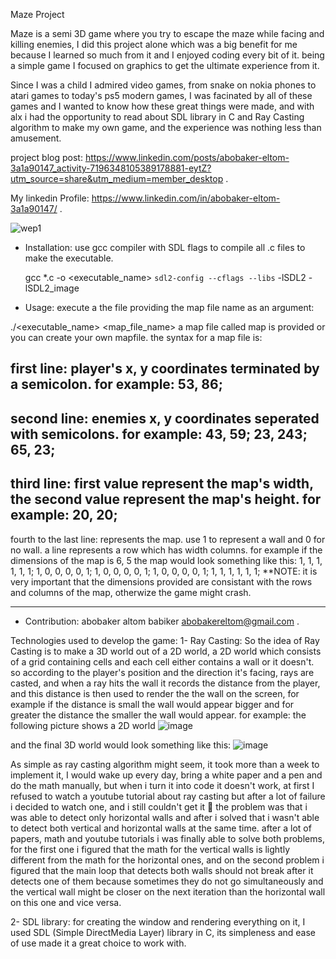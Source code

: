 Maze Project

Maze is a semi 3D game where you try to escape the maze
while facing and killing enemies, I did this project alone
which was a big benefit for me because I learned so much
from it and I enjoyed coding every bit of it. being a simple
game I focused on graphics to get the ultimate experience 
from it.

Since I was a child I admired video games, from snake on nokia phones to atari games to today's ps5 modern games, I was facinated by all of these games and I wanted to know how these great things were made, and with alx i had the opportunity to read about SDL library in C and Ray Casting algorithm to make my own game, and the experience was nothing less than amusement.

project blog post: https://www.linkedin.com/posts/abobaker-eltom-3a1a90147_activity-7196348105389178881-eytZ?utm_source=share&utm_medium=member_desktop .

My linkedin Profile:  https://www.linkedin.com/in/abobaker-eltom-3a1a90147/ .


![wep1](https://github.com/bakka22/maze/assets/135711566/257628d2-c656-4924-b186-e295370b2e04)



* Installation:
	use gcc compiler with SDL flags to compile all .c files to make the executable.

	gcc *.c -o <executable_name> `sdl2-config --cflags --libs` -lSDL2 -lSDL2_image 

* Usage:
	execute a the file providing the map file name as an argument:

./<executable_name> <map_file_name>
a map file called map is provided or you can create your own mapfile.
the syntax for a map file is:

first line:
player's x, y coordinates terminated by a semicolon.
for example:
53, 86;
-------
second line:
enemies x, y coordinates seperated with semicolons.
for example:
43, 59; 23, 243; 65, 23;
-------
third line:
first value represent the map's width, the second value represent the map's height.
for example:
20, 20;
-------
fourth to the last line:
represents the map.
use 1 to represent a wall and 0 for no wall.
a line represents a row which has width columns.
for example if the dimensions of the map is 6, 5 the map would look something like this:
1, 1, 1, 1, 1, 1;
1, 0, 0, 0, 0, 1;
1, 0, 0, 0, 0, 1;
1, 0, 0, 0, 0, 1;
1, 1, 1, 1, 1, 1;
**NOTE: it is very important that the dimensions provided are consistant
with the rows and columns of the map, otherwize the game might crash.

-------------------------------------------------

* Contribution:
abobaker altom babiker <abobakereltom@gmail.com> .

Technologies used to develop the game:
1- Ray Casting:
So the idea of Ray Casting is to make a 3D world out of a 2D world, a 2D world which consists of a grid containing cells and each cell either contains a wall or it doesn't.
so according to the player's position and the direction it's facing, rays are casted, and when a ray hits the wall it records the distance from the player, and this distance is then used to render the the wall on the screen, for example if the distance is small the wall would appear bigger and for greater the distance the smaller the wall would appear.
for example: the following picture shows a 2D world
![image](https://github.com/bakka22/maze/assets/135711566/8a78f113-7be9-49c6-9e51-76a6580ad878)

and the final 3D world would look something like this:
![image](https://github.com/bakka22/maze/assets/135711566/26a7d025-3231-4f6d-b979-998880eaa3e0)

As simple as ray casting algorithm might seem, it took more than a week to implement it, I would wake up every day, bring a white paper and a pen and do the math manually, but when i turn it into code it doesn't work, at first I refused to watch a youtube tutorial about ray casting but after a lot of failure i decided to watch one, and i still couldn't get it 🤣
the problem was that i was able to detect only horizontal walls and after i solved that i wasn't able to detect both vertical and horizontal walls at the same time.
after a lot of papers, math and youtube tutorials i was finally able to solve both problems, for the first one i figured that the math for the vertical walls is lightly different from the math for the horizontal ones, and on the second problem i figured that the main loop that detects both walls should not break after it detects one of them because sometimes they do not go simultaneously and the vertical wall might be closer on the next iteration than the horizontal wall on this one and vice versa.

2- SDL library:
for creating the window and rendering everything on it, I used SDL (Simple DirectMedia Layer) library in C, its simpleness and ease of use made it a great choice to work with.


